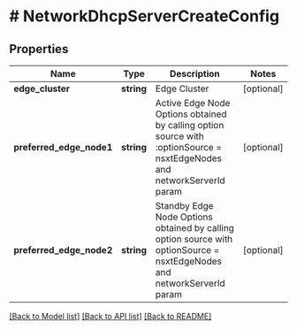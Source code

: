 # # NetworkDhcpServerCreateConfig

## Properties

Name | Type | Description | Notes
------------ | ------------- | ------------- | -------------
**edge_cluster** | **string** | Edge Cluster | [optional]
**preferred_edge_node1** | **string** | Active Edge Node Options obtained by calling option source with :optionSource &#x3D; nsxtEdgeNodes and networkServerId param | [optional]
**preferred_edge_node2** | **string** | Standby Edge Node Options obtained by calling option source with optionSource &#x3D; nsxtEdgeNodes and networkServerId param | [optional]

[[Back to Model list]](../../README.md#models) [[Back to API list]](../../README.md#endpoints) [[Back to README]](../../README.md)
